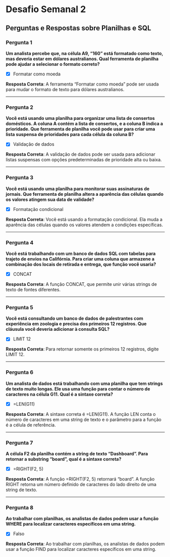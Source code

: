 # Desafio Semanal 2

## Perguntas e Respostas sobre Planilhas e SQL

### Pergunta 1

**Um analista percebe que, na célula A9, “160” está formatado como texto, mas deveria estar em dólares australianos. Qual ferramenta de planilha pode ajudar a selecionar o formato correto?**

- [x]  Formatar como moeda

**Resposta Correta**: A ferramenta “Formatar como moeda” pode ser usada para mudar o formato de texto para dólares australianos.

---

### Pergunta 2

**Você está usando uma planilha para organizar uma lista de consertos domésticos. A coluna A contém a lista de consertos, e a coluna B indica a prioridade. Que ferramenta de planilha você pode usar para criar uma lista suspensa de prioridades para cada célula da coluna B?**

- [x]  Validação de dados

**Resposta Correta**: A validação de dados pode ser usada para adicionar listas suspensas com opções predeterminadas de prioridade alta ou baixa.

---

### Pergunta 3

**Você está usando uma planilha para monitorar suas assinaturas de jornais. Que ferramenta de planilha altera a aparência das células quando os valores atingem sua data de validade?**

- [x]  Formatação condicional

**Resposta Correta**: Você está usando a formatação condicional. Ela muda a aparência das células quando os valores atendem a condições específicas.

---

### Pergunta 4

**Você está trabalhando com um banco de dados SQL com tabelas para trajeto de envios na Califórnia. Para criar uma coluna que armazene a combinação dos locais de retirada e entrega, que função você usaria?**

- [x]  CONCAT

**Resposta Correta**: A função CONCAT, que permite unir várias strings de texto de fontes diferentes.

---

### Pergunta 5

**Você está consultando um banco de dados de palestrantes com experiência em zoologia e precisa dos primeiros 12 registros. Que cláusula você deveria adicionar à consulta SQL?**

- [x]  LIMIT 12

**Resposta Correta**: Para retornar somente os primeiros 12 registros, digite LIMIT 12.

---

### Pergunta 6

**Um analista de dados está trabalhando com uma planilha que tem strings de texto muito longas. Ele usa uma função para contar o número de caracteres na célula G11. Qual é a sintaxe correta?**

- [x]  =LEN(G11)

**Resposta Correta**: A sintaxe correta é =LEN(G11). A função LEN conta o número de caracteres em uma string de texto e o parâmetro para a função é a célula de referência.

---

### Pergunta 7

**A célula F2 da planilha contém a string de texto “Dashboard”. Para retornar a substring “board”, qual é a sintaxe correta?**

- [x]  =RIGHT(F2, 5)

**Resposta Correta**: A função =RIGHT(F2, 5) retornará “board”. A função RIGHT retorna um número definido de caracteres do lado direito de uma string de texto.

---

### Pergunta 8

**Ao trabalhar com planilhas, os analistas de dados podem usar a função WHERE para localizar caracteres específicos em uma string.**

- [x]  Falso

**Resposta Correta**: Ao trabalhar com planilhas, os analistas de dados podem usar a função FIND para localizar caracteres específicos em uma string.